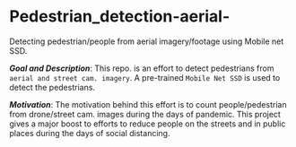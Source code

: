 # Pedestrian_detection-aerial-
Detecting pedestrian/people from aerial imagery/footage using Mobile net SSD.

***Goal and Description***: This repo. is an effort to detect pedestrians from `aerial and street cam. imagery`. A pre-trained `Mobile Net SSD` is used to detect the pedestrians.

***Motivation***: The motivation behind this effort is to count people/pedestrian from drone/street cam. images during the days of pandemic. This project gives a major boost to efforts to reduce people on the streets and in public places during the days of social distancing.
